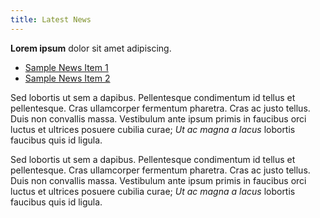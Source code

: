 ```yaml
---
title: Latest News
---
```


**Lorem ipsum** dolor sit amet adipiscing.

* [Sample News Item 1](sample-news-item-1)
* [Sample News Item 2](sample-news-item-2)

Sed lobortis ut sem a dapibus. Pellentesque condimentum id tellus et pellentesque. Cras ullamcorper fermentum pharetra. Cras ac justo tellus. Duis non convallis massa. Vestibulum ante ipsum primis in faucibus orci luctus et ultrices posuere cubilia curae; *Ut ac magna a lacus* lobortis faucibus quis id ligula.

Sed lobortis ut sem a dapibus. Pellentesque condimentum id tellus et pellentesque. Cras ullamcorper fermentum pharetra. Cras ac justo tellus. Duis non convallis massa. Vestibulum ante ipsum primis in faucibus orci luctus et ultrices posuere cubilia curae; *Ut ac magna a lacus* lobortis faucibus quis id ligula.
